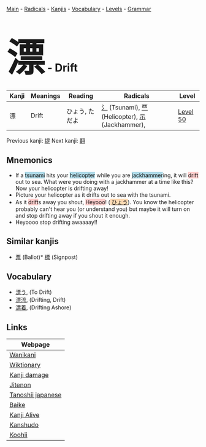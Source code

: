 <style> bigfont {font-size: 100px}</style>
[Main](../README.md) -
[Radicals](../radicals.md) -
[Kanjis](../kanjis.md) -
[Vocabulary](../vocabulary.md) -
[Levels](../levels.md) -
[Grammar](../grammar.md)
# <bigfont> 漂</bigfont> - Drift 

| Kanji | Meanings | Reading | Radicals | Level |
| --- | --- | --- | --- | --- |
| 漂 | Drift | ひょう, ただよ | [氵](../radicals/氵.md) (Tsunami), [覀](../radicals/覀.md) (Helicopter), [示](../radicals/示.md) (Jackhammer),  | [Level 50](../levels/wk_level50.md) |

Previous kanji: [堤](堤.md) Next kanji: [翻](翻.md) 

## Mnemonics
 * If a <span style="background-color:#ADD8E6"> tsunami</span> hits your <span style="background-color:#ADD8E6"> helicopter</span> while you are <span style="background-color:#ADD8E6"> jackhammer</span>ing, it will <span style="background-color:#ffcccb"> drift</span> out to sea. What were you doing with a jackhammer at a time like this? Now your helicopter is drifting away!
* Picture your helicopter as it drifts out to sea with the tsunami. 
* As it <span style="background-color:#ffcccb"> drift</span>s away you shout, <span style="background-color:#ffcccb"> Heyooo</span>! (<span style="background-color:#fed8b1"> [ひょう](https://jisho.org/search/ひょう)</span>). You know the helicopter probably can't hear you (or understand you) but maybe it will turn on and stop drifting away if you shout it enough.
* Heyoooo stop drifting awaaaay!!


## Similar kanjis
 * [票](票.md) (Ballot)* [標](標.md) (Signpost)


## Vocabulary
 * [漂う](../vocabulary/漂.md), (To Drift)
* [漂流](../vocabulary/漂.md), (Drifting, Drift)
* [漂着](../vocabulary/漂.md), (Drifting Ashore)



## Links 

| Webpage |
| --- |
| [Wanikani          ](https://www.wanikani.com/kanji/漂) |
| [Wiktionary        ](https://en.wiktionary.org/wiki/漂) |
| [Kanji damage      ](http://www.kanjidamage.com/kanji/search?utf8=✓&q=漂) |
| [Jitenon           ](https://jitenon.com/kanji/漂) |
| [Tanoshii japanese ](https://www.tanoshiijapanese.com/dictionary/kanji.cfm?k=漂) |
| [Baike             ](https://baike.baidu.com/item/漂) |
| [Kanji Alive       ](https://app.kanjialive.com/漂) |
| [Kanshudo          ](https://www.kanshudo.com/searchmn?q=漂) |
| [Koohii            ](https://kanji.koohii.com/study/kanji/漂) |
